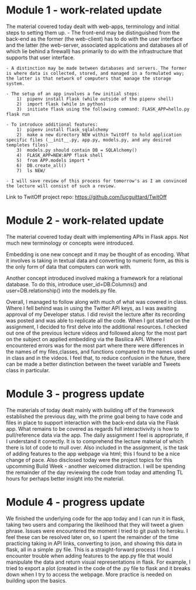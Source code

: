 # Module 1 - work-related update

The material covered today dealt with web-apps, terminology and initial steps to setting them up. 
    - The front-end may be distinguished from the back-end as the former (the web-client) has to do with the user interface and the latter (the web-server, associated applications and databases all of which lie behind a firewall) has primarily to do with the infrastructure that supports that user interface.

    - A distinction may be made between databases and servers. The former is where data is collected, stored, and managed in a formulated way; the latter is that network of computers that manage the storage system.

    - The setup of an app involves a few initial steps:
        1)  pipenv install Flask (while outside of the pipenv shell)
        2)  import flask (while in python)
        3)  initiate flask using the following command: FLASK_APP=hello.py flask run
    
    - To introduce additional features:
        1)  pipenv install flask_sqlalchemy
        2)  make a new directory NEW within TwitOff to hold application specific files (__init__.py, app.py, models.py, and any desired templetes files)
        3)  models.py should contain DB = SQLAlchemy()
        4)  FLASK_APP=NEW:APP flask shell
        5)  from APP.models import *
        6)  DB.create_all()
        7)  ls NEW/ 

    - I will save review of this process for tomorrow's as I am convinced the lecture will consist of such a review.

Link to TwitOff project repo: https://github.com/lucguittard/TwitOff


# Module 2 - work-related update

The material covered today dealt with implementing APIs in Flask apps. Not much new terminology or concepts were introduced. 

Embedding is one new concept and it may be thought of as encoding. What it involves is taking in textual data and converting to numeric form, as this is the only form of data that computers can work with. 

Another concept introduced involved making a framework for a relational database. To do this, introduce user_id=DB.Columns() and user=DB.relationship() into the models.py file. 

Overall, I managed to follow along with much of what was covered in class. Where I fell behind was in using the Twitter API keys, as I was awaiting approval of my Developer status. I did revisit the lecture after its recording was posted and was able to replicate all the code. 
When I got started on the assignment, I decided to first delve into the additional resources. I checked out one of the previous lecture videos and followed along for the most part on the subject on applied embedding via the Basilica API. Where I encountered errors was for the most part where there were differences in the names of my files,classes, and functions compared to the names used in class and in the videos. I feel that, to reduce confusion in the future, there can be made a better distinction between the tweet variable and Tweets class in particular.  


# Module 3 - progress update

The materials of today dealt mainly with building off of the framework established the previous day, with the prime goal being to have code and files in place to support interaction with the back-end data via the Flask app. What remains to be covered as regards full interactivivity is how to pull/reference data via the app. The daily assignment I feel is appropriate, if I understand it correctly. It is to comprehend the lecture material of which there is lot of code to mull over. Also included in the assignment, is the task of adding features to the app webpage via html; this I found to be a nice change of pace. Also disclosed today were the project topics for this upcomming Build Week - another welcomed distraction. I will be spending the remainder of the day reviewing the code from today and attending TL hours for perhaps better insight into the material. 


# Module 4 - progress update 

We finished the underlying code for the app today and I can run it in flask, taking two users and comparing the likelihood that they will tweet a given phrase. Issues were encountered the moment I tried to git push to heroku. I feel these can be resolved later on, so I spent the remainder of the time practicing taking in API links, converting to json, and showing this data in flask, all in a simple .py file. This is a straight-forward process I find. I encounter trouble when adding features to the app.py file that would manipulate the data and return visual representations in flask. For example, I tried to export a plot (created in the code of the .py file
to flask and it breaks down when I try to access the webpage. More practice is needed on building upon the basics. 